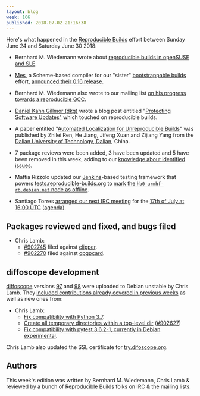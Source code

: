 ```yaml
---
layout: blog
week: 166
published: 2018-07-02 21:16:38
---
```


Here's what happened in the [Reproducible Builds](https://reproducible-builds.org) effort between Sunday June 24 and Saturday June 30 2018:

* Bernhard M. Wiedemann wrote about [reproducible builds in openSUSE and SLE](https://www.suse.com/c/reproducible-builds-in-opensuse-and-sle/).

* [Mes](https://gitlab.com/janneke/mes), a Scheme-based compiler for our "sister" [bootstrappable builds](http://bootstrappable.org) effort, [announced their 0.16 release](https://lists.reproducible-builds.org/pipermail/rb-general/2018-June/001066.html).

* Bernhard M. Wiedemann also wrote to our mailing list [on his progress towards a reproducible GCC](https://lists.reproducible-builds.org/pipermail/rb-general/2018-June/001068.html).

* [Daniel Kahn Gillmor (dkg)](https://dkg.fifthhorseman.net/) wrote a blog post entitled "[Protecting Software Updates"](https://dkg.fifthhorseman.net/blog/protecting-software-updates.html) which touched on reproducible builds.

* A paper entitled "[Automated Localization for Unreproducible Builds](https://arxiv.org/abs/1803.06766)" was published by Zhilei Ren, He Jiang, Jifeng Xuan and Zijiang Yang from the [Dalian University of Technology, Dalian](https://en.dlut.edu.cn/), China.

* 7 package reviews were been added, 3 have been updated and 5 have been removed in this week, adding to our [knowledge about identified issues](https://tests.reproducible-builds.org/debian/index_issues.html).

* Mattia Rizzolo updated our [Jenkins](https://jenkins.io/)-based testing framework that powers [tests.reproducible-builds.org](https://tests.reproducible-builds.org/) to [mark the `hb0-armhf-rb.debian.net` node as offline](https://salsa.debian.org/qa/jenkins.debian.net/commit/a4cb55b8).

* Santiago Torres [arranged our next IRC meeting](https://pad.riseup.net/p/reproducible-irc-meeting-20180717-16UTC) for the [17th of July at 16:00 UTC](http://time.is/compare/1600_17_Jul_2018_in_UTC) ([agenda](https://pad.riseup.net/p/reproducible-irc-meeting-20180717-16UTC)).


Packages reviewed and fixed, and bugs filed
-------------------------------------------

* Chris Lamb:
    * [#902745](https://bugs.debian.org/902745) filed against [clipper](https://tracker.debian.org/pkg/clipper).
    * [#902270](https://bugs.debian.org/902270) filed against [opgpcard](https://tracker.debian.org/pkg/opgpcard).

diffoscope development
----------------------

[diffoscope](https://diffoscope.org) versions [97](https://tracker.debian.org/news/968711/accepted-diffoscope-97-source-all-into-unstable/) and [98](https://tracker.debian.org/news/968792/accepted-diffoscope-98-source-all-into-unstable/) were uploaded to Debian unstable by Chris Lamb. They [included contributions already covered in previous weeks](https://salsa.debian.org/reproducible-builds/diffoscope/commits/97) as well as new ones from:

* Chris Lamb:
    * [Fix compatibility with Python 3.7](https://salsa.debian.org/reproducible-builds/diffoscope/commit/f77d2b1).
    * [Create all temporary directories within a top-level dir](https://salsa.debian.org/reproducible-builds/diffoscope/commit/6e6afd3) ([#902627](https://bugs.debian.org/902627))
    * [Fix compatibility with pytest 3.6.2-1, currently in Debian experimental](https://salsa.debian.org/reproducible-builds/diffoscope/commit/dac0085).

Chris Lamb also updated the SSL certificate for [try.difoscope.org](https://try.diffoscope.org).


Authors
-------

This week's edition was written by Bernhard M. Wiedemann, Chris Lamb & reviewed by a bunch of Reproducible Builds folks on IRC & the mailing lists.
